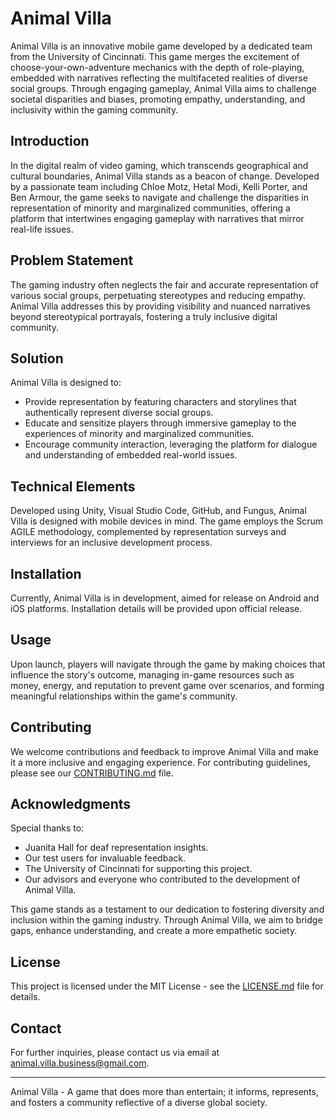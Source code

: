 # Animal Villa

Animal Villa is an innovative mobile game developed by a dedicated team from the University of Cincinnati. This game merges the excitement of choose-your-own-adventure mechanics with the depth of role-playing, embedded with narratives reflecting the multifaceted realities of diverse social groups. Through engaging gameplay, Animal Villa aims to challenge societal disparities and biases, promoting empathy, understanding, and inclusivity within the gaming community.

## Introduction

In the digital realm of video gaming, which transcends geographical and cultural boundaries, Animal Villa stands as a beacon of change. Developed by a passionate team including Chloe Motz, Hetal Modi, Kelli Porter, and Ben Armour, the game seeks to navigate and challenge the disparities in representation of minority and marginalized communities, offering a platform that intertwines engaging gameplay with narratives that mirror real-life issues.

## Problem Statement

The gaming industry often neglects the fair and accurate representation of various social groups, perpetuating stereotypes and reducing empathy. Animal Villa addresses this by providing visibility and nuanced narratives beyond stereotypical portrayals, fostering a truly inclusive digital community.

## Solution

Animal Villa is designed to:
- Provide representation by featuring characters and storylines that authentically represent diverse social groups.
- Educate and sensitize players through immersive gameplay to the experiences of minority and marginalized communities.
- Encourage community interaction, leveraging the platform for dialogue and understanding of embedded real-world issues.

## Technical Elements

Developed using Unity, Visual Studio Code, GitHub, and Fungus, Animal Villa is designed with mobile devices in mind. The game employs the Scrum AGILE methodology, complemented by representation surveys and interviews for an inclusive development process.

## Installation

Currently, Animal Villa is in development, aimed for release on Android and iOS platforms. Installation details will be provided upon official release.

## Usage

Upon launch, players will navigate through the game by making choices that influence the story's outcome, managing in-game resources such as money, energy, and reputation to prevent game over scenarios, and forming meaningful relationships within the game's community.

## Contributing

We welcome contributions and feedback to improve Animal Villa and make it a more inclusive and engaging experience. For contributing guidelines, please see our [CONTRIBUTING.md](CONTRIBUTING.md) file.

## Acknowledgments

Special thanks to:
- Juanita Hall for deaf representation insights.
- Our test users for invaluable feedback.
- The University of Cincinnati for supporting this project.
- Our advisors and everyone who contributed to the development of Animal Villa.

This game stands as a testament to our dedication to fostering diversity and inclusion within the gaming industry. Through Animal Villa, we aim to bridge gaps, enhance understanding, and create a more empathetic society.

## License

This project is licensed under the MIT License - see the [LICENSE.md](LICENSE.md) file for details.

## Contact

For further inquiries, please contact us via email at [animal.villa.business@gmail.com](mailto:animal.villa.business@gmail.com).

---
Animal Villa - A game that does more than entertain; it informs, represents, and fosters a community reflective of a diverse global society.
